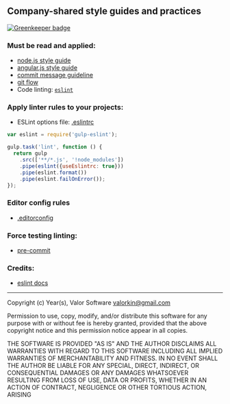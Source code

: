 ## Company-shared style guides and practices

[![Greenkeeper badge](https://badges.greenkeeper.io/valor-software/valor-style-guides.svg)](https://greenkeeper.io/)

### Must be read and applied:
- [node.js style guide](nodejs/node-style-guide.md)
- [angular.js style guide](angularjs/README.md)
- [commit message guideline](contribution/contribution-guidelines.md)
- [git flow](gitflow/readme.md)
- Code linting: [`eslint`](https://github.com/eslint/eslint)


### Apply linter rules to your projects:
* ESLint options file: [.eslintrc](.eslintrc)
```js
var eslint = require('gulp-eslint');

gulp.task('lint', function () {
  return gulp
    .src(['**/*.js', '!node_modules'])
    .pipe(eslint({useEslintrc: true}))
    .pipe(eslint.format())
    .pipe(eslint.failOnError());
});
```

### Editor config rules
* [.editorconfig](https://github.com/valor-software/valor-style-guides/blob/master/.editorconfig)

### Force testing linting:
* [pre-commit](https://www.npmjs.com/package/pre-commit)

### Credits:
* [eslint docs](http://eslint.org/docs/developer-guide/contributing.html)


----


Copyright (c) Year(s), Valor Software <valorkin@gmail.com>

Permission to use, copy, modify, and/or distribute this software for any
purpose with or without fee is hereby granted, provided that the above
copyright notice and this permission notice appear in all copies.

THE SOFTWARE IS PROVIDED "AS IS" AND THE AUTHOR DISCLAIMS ALL WARRANTIES
WITH REGARD TO THIS SOFTWARE INCLUDING ALL IMPLIED WARRANTIES OF
MERCHANTABILITY AND FITNESS. IN NO EVENT SHALL THE AUTHOR BE LIABLE FOR
ANY SPECIAL, DIRECT, INDIRECT, OR CONSEQUENTIAL DAMAGES OR ANY DAMAGES
WHATSOEVER RESULTING FROM LOSS OF USE, DATA OR PROFITS, WHETHER IN AN
ACTION OF CONTRACT, NEGLIGENCE OR OTHER TORTIOUS ACTION, ARISING

